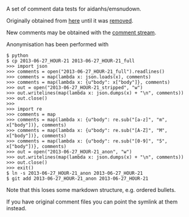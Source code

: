 A set of comment data tests for aidanhs/emsnudown.

Originally obtained from [here](http://www.reddit.com/r/redditdev/comments/1h1wqu/anonymous_ftp_access_for_reddit_comment_data_is/) until it was [removed](http://www.reddit.com/r/redditdev/comments/1ji0ta/bulk_reddit_data_available_on_my_ftp_server/cbevn8x).

New comments may be obtained with the [comment stream](http://www.reddit.com/r/TheoryOfReddit/comments/1l0ym4/comment_stream_api_is_up_and_running_feel_free_to/).

Anonymisation has been performed with

```
$ python
$ cp 2013-06-27_HOUR-21 2013-06-27_HOUR-21_full
>>> import json
>>> comments = open("2013-06-27_HOUR-21_full").readlines()
>>> comments = map(lambda x: json.loads(x), comments)
>>> comments = map(lambda x: {u"body": x["body"]}, comments)
>>> out = open("2013-06-27_HOUR-21_stripped", "w")
>>> out.writelines(map(lambda x: json.dumps(x) + "\n", comments))
>>> out.close()
>>>
>>> import re
>>> comments = map
>>> comments = map(lambda x: {u"body": re.sub("[a-z]", "m", x["body"])}, comments)
>>> comments = map(lambda x: {u"body": re.sub("[A-Z]", "M", x["body"])}, comments)
>>> comments = map(lambda x: {u"body": re.sub("[0-9]", "5", x["body"])}, comments)
>>> out = open("2013-06-27_HOUR-21_anon", "w")
>>> out.writelines(map(lambda x: json.dumps(x) + "\n", comments))
>>> out.close()
>>> exit()
$ ln -s 2013-06-27_HOUR-21_anon 2013-06-27_HOUR-21
$ git add 2013-06-27_HOUR-21_anon 2013-06-27_HOUR-21
```

Note that this loses some markdown structure, e.g. ordered bullets.

If you have original comment files you can point the symlink at them instead.
